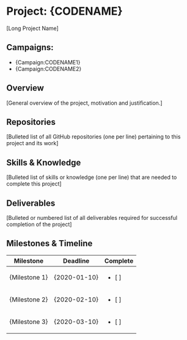 # Project: {CODENAME}

[Long Project Name]

## Campaigns:

- {Campaign:CODENAME1}
- {Campaign:CODENAME2}

## Overview

[General overview of the project, motivation and justification.]

## Repositories

[Bulleted list of all GitHub repositories (one per line) pertaining to this project and its work]

## Skills & Knowledge

[Bulleted list of skills or knowledge (one per line) that are needed to complete this project]

## Deliverables

[Bulleted or numbered list of all deliverables required for successful completion of the project]

## Milestones & Timeline

| Milestone     | Deadline     | Complete |
|---------------|--------------|----------|
| {Milestone 1} | {2020-01-10} | <ul><li>[ ]</li></ul> |
| {Milestone 2} | {2020-02-10} | <ul><li>[ ]</li></ul> |
| {Milestone 3} | {2020-03-10} | <ul><li>[ ]</li></ul> |
